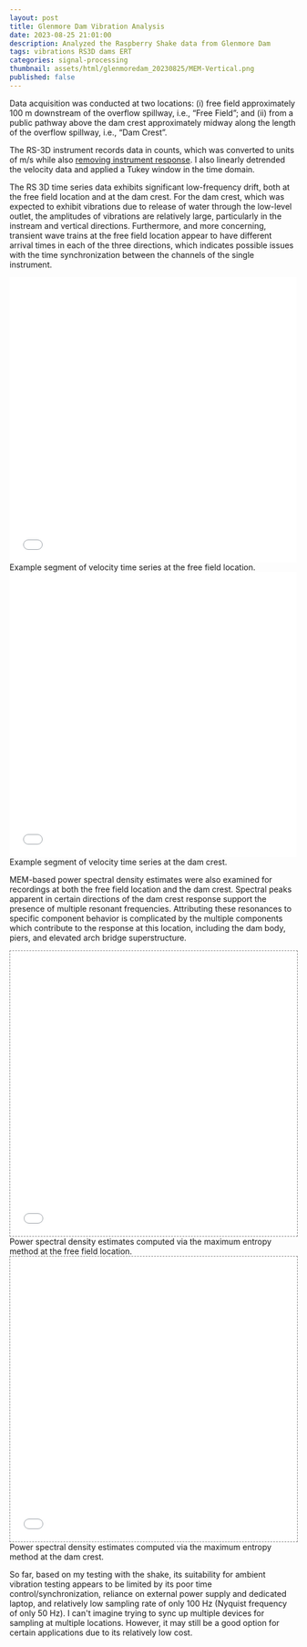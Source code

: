 ```yaml
---
layout: post
title: Glenmore Dam Vibration Analysis
date: 2023-08-25 21:01:00
description: Analyzed the Raspberry Shake data from Glenmore Dam
tags: vibrations RS3D dams ERT
categories: signal-processing
thumbnail: assets/html/glenmoredam_20230825/MEM-Vertical.png
published: false
---
```


Data acquisition was conducted at two locations: (i) free field approximately 100 m downstream of the overflow spillway, i.e., “Free Field”; and (ii) from a public pathway above the dam crest approximately midway along the length of the overflow spillway, i.e., “Dam Crest”.

The RS-3D instrument records data in counts, which was converted to units of m/s while also [removing instrument response](https://github.com/mrdeqsim/remove_instrument_response). I also linearly detrended the velocity data and applied a Tukey window in the time domain.

The RS 3D time series data exhibits significant low-frequency drift, both at the free field location and at the dam crest. For the dam crest, which was expected to exhibit vibrations due to release of water through the low-level outlet, the amplitudes of vibrations are relatively large, particularly in the instream and vertical directions. Furthermore, and more concerning, transient wave trains at the free field location appear to have different arrival times in each of the three directions, which indicates possible issues with the time synchronization between the channels of the single instrument.


<div class="l-page">
    <iframe src="{{ '/assets/html/glenmoredam_20230825/TS-Free Field.html' | relative_url }}" frameborder='0' scrolling='no' height="500px" width="100%" style="border: 0px dashed grey;"></iframe>
</div>
<div class="caption">
    Example segment of velocity time series at the free field location.
</div>

<div class="l-page">
    <iframe src="{{ '/assets/html/glenmoredam_20230825/TS-Dam Crest.html' | relative_url }}" frameborder='0' scrolling='no' height="500px" width="100%" style="border: 0px dashed grey;"></iframe>
</div>
<div class="caption">
    Example segment of velocity time series at the dam crest.
</div>


MEM-based power spectral density estimates were also examined for recordings at both the free field location and the dam crest. Spectral peaks apparent in certain directions of the dam crest response support the presence of multiple resonant frequencies. Attributing these resonances to specific component behavior is complicated by the multiple components which contribute to the response at this location, including the dam body, piers, and elevated arch bridge superstructure.

<div class="l-page">
    <iframe src="{{ '/assets/html/glenmoredam_20230825/MEM-Free Field.html' | relative_url }}" frameborder='0' scrolling='no' height="500px" width="100%" style="border: 1px dashed grey;"></iframe>
</div>
<div class="caption">
    Power spectral density estimates computed via the maximum entropy method at the free field location.
</div>

<div class="l-page">
    <iframe src="{{ '/assets/html/glenmoredam_20230825/MEM-Dam Crest.html' | relative_url }}" frameborder='0' scrolling='no' height="500px" width="100%" style="border: 1px dashed grey;"></iframe>
</div>
<div class="caption">
    Power spectral density estimates computed via the maximum entropy method at the dam crest.
</div>

So far, based on my testing with the shake, its suitability for ambient vibration testing appears to be limited by its poor time control/synchronization, reliance on external power supply and dedicated laptop, and relatively low sampling rate of only 100 Hz (Nyquist frequency of only 50 Hz). I can't imagine trying to sync up multiple devices for sampling at multiple locations. However, it may still be a good option for certain applications due to its relatively low cost.
